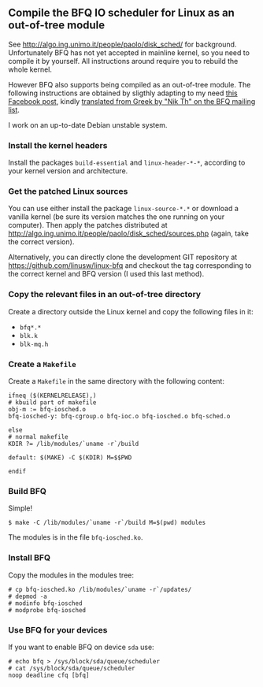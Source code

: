 ## Compile the BFQ IO scheduler for Linux as an out-of-tree module

See http://algo.ing.unimo.it/people/paolo/disk_sched/ for
background. Unfortunately BFQ has not yet accepted in mainline kernel,
so you need to compile it by yourself. All instructions around require
you to rebuild the whole kernel.

However BFQ also supports being compiled as an out-of-tree module. The
following instructions are obtained by sligthly adapting to my need
[this Facebook
post](https://www.facebook.com/groups/ubuntugr/permalink/1160635153984315/?comment_id=1162158627165301&comment_tracking=%7B%22tn%22%3A%22R%22%7D),
kindly [translated from Greek by "Nik Th" on the BFQ mailing
list](https://groups.google.com/d/msg/bfq-iosched/YEmSV5xeCew/fJdI2UHcBwAJ).

I work on an up-to-date Debian unstable system.

### Install the kernel headers

Install the packages `build-essential` and `linux-header-*-*`,
according to your kernel version and architecture.

### Get the patched Linux sources

You can use either install the package `linux-source-*.*` or download
a vanilla kernel (be sure its version matches the one running on your
computer). Then apply the patches distributed at
http://algo.ing.unimo.it/people/paolo/disk_sched/sources.php (again,
take the correct version).

Alternatively, you can directly clone the development GIT repository
at https://github.com/linusw/linux-bfq and checkout the tag
corresponding to the correct kernel and BFQ version (I used this last
method).

### Copy the relevant files in an out-of-tree directory

Create a directory outside the Linux kernel and copy the following
files in it:

* `bfq*.*`
* `blk.k`
* `blk-mq.h`

### Create a `Makefile`

Create a `Makefile` in the same directory with the following content:

    ifneq ($(KERNELRELEASE),)
    # kbuild part of makefile
    obj-m := bfq-iosched.o
    bfq-iosched-y: bfq-cgroup.o bfq-ioc.o bfq-iosched.o bfq-sched.o

    else
    # normal makefile
    KDIR ?= /lib/modules/`uname -r`/build

    default: $(MAKE) -C $(KDIR) M=$$PWD

    endif

### Build BFQ

Simple!

    $ make -C /lib/modules/`uname -r`/build M=$(pwd) modules

The modules is in the file `bfq-iosched.ko`.

### Install BFQ

Copy the modules in the modules tree:

    # cp bfq-iosched.ko /lib/modules/`uname -r`/updates/
    # depmod -a
    # modinfo bfq-iosched
    # modprobe bfq-iosched

### Use BFQ for your devices

If you want to enable BFQ on device `sda` use:

    # echo bfq > /sys/block/sda/queue/scheduler
    # cat /sys/block/sda/queue/scheduler
    noop deadline cfq [bfq]
